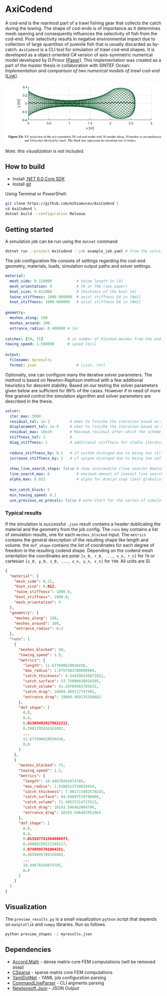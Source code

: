 # AxiCodend
A cod-end is the rearmost part of a trawl fishing gear that
collects the catch during the towing. The shape of cod-ends
is of importance as it determines mesh opening and consequently
influences the selectivity of fish from the cod-end. Poor selectivity results in negative environmental impact due to collection of large quantities of juvenile fish that is usually discarded as by-catch. `AxiCodend` is a CLI tool for simulation of trawl cod-end shapes. It is developed as a object-oriented C# version of axis-symmetric numerical model developed by D.Priour [[Paper](https://www.sciencedirect.com/science/article/abs/pii/S0029801814003709?via%3Dihub)]. This implementation was created as a part of the master thesis in collaboration with SINTEF Ocean: _Implementation and comparison of two numerical models of trawl cod-end_ [[Link](https://projekter.aau.dk/projekter/en/studentthesis/implementation-and-comparison-of-two-numerical-models-for-trawl-codends(7c4900a9-f83e-4f61-818b-2c271252cab1).html)].

![](/docs/codend_example.png)

_Note: this visualization is not included_.

## How to build
- Install [.NET 6.0 Core SDK](https://dotnet.microsoft.com/en-us/download)
- Install [git](https://git-scm.com/book/en/v2/Getting-Started-Installing-Git)

Using Terminal or PowerShell:
```sh
git clone https://github.com/mihsamusev/AxiCodend \
cd AxiCodend \
dotnet build --configuration Release
```

## Getting started
A simulation job can be run using the `dotnet` command

```sh
dotnet run --project AxiCodend --job example_job.yaml # from the solution folder
```

The job configuration file consists of settings regarding the cod-end geometry, materials, loads, simulation output paths and solver settings.

```yaml
material: 
  mesh_side: 0.120000           # twine length in [m]
  mesh_orientation: 0           # T0 or T90 (see paper)
  knot_size: 0.012000           # thickness of the knot [m]
  twine_stiffness: 1000.000000  # axial stiffness EA in [Nm2]
  knot_stiffness: 1000.000000   # axial stiffness EA in [Nm2]

geometry: 
  meshes_along: 100                 
  meshes_around: 100                 
  entrance_radius: 0.400000 # [m]

catches: [50, 75]           # in number of blocked meshes from the end
towing_speed: 1.500000      # speed [m/s]

output: 
  filename: myresults
  format: json                  # [json, txt]
```

Optionally, one can configure many the iterative solver parameters. The method is based on Newton-Raphson method with a few additional heuristics for descent stability. Based on our testing the solver parameters given below are sufficient for 99% of the cases. However if in need of more fine grained control the simulation algorithm and solver parameters are described in the thesis.

```yaml
solver:
  iter_max: 3000
  residual_tol: 1e-3         # when to finishe the iteration based on norm force < 0.001 N
  displacement_tol: 1e-4     # when to finishe the iteration based on norm dispacement < 0.1 mm
  residual_max: 10e20        # Maximum residual after which the scheme is considered divergent
  stiffness_tol: 1           #
  diag_stiffness: 1          # additional stiffness for stable iterations

  reduce_stiffness_by: 0.1   # if system diverged due to being too stiff what to do on restart calculation
  increase_stiffness_by: 2   # if sysyem diverged due to being too soft 

  show_line_search_steps: false # show intermedite (line search) Newton method solver steps
  line_search_max: 6            # maximum amount of inexact line search iterations
  alpha_max: 0.032              # alpha for Armijo step limit globalization method (20% of twine length)

  min_catch_block: 5            
  min_towing_speed: 0.1            
  use_previous_as_precalc: false # warm start for the series of simulations
```


### Typical results
If the simulation is successful `.json` result contains a header dublicating the material and the geometry from the job config. The `runs` key contains a list of simulation results, one for each `meshes_blocked` input. The `metrics` contains the general description of the resulting shape like length and volume. the `dof_shape` contains the list of coordinates for each degree of freedom in the resulting codend shape. Depending on the codend mesh orientation the coordinates are polar `[x_0, r_0, ..., x_n, r_n]` for `T0` or cartesian `[x_0, y_0, z_0, ..., x_n, y_n, z_n]` for `T90`. All units are SI.

```json
{
  "material": {
    "mesh_side": 0.12,
    "knot_size": 0.012,
    "twine_stiffness": 1000.0,
    "knot_stiffness": 1000.0,
    "mesh_orientation": 0
  },
  "geometry": {
    "meshes_along": 100,
    "meshes_around": 100,
    "entrance_radius": 0.4
  },
  "runs": [
    {
      "meshes_blocked": 50,
      "towing_speed": 1.5,
      "metrics": {
        "length": 11.677690629036436,
        "max_radius": 1.8757983780600964,
        "catch_thickness": 4.544390246871821,
        "catch_surface": 53.75000030810305,
        "catch_volume": 41.29709565785832,
        "catch_drag": 10069.469117747492,
        "entrance_drag": 10069.469135350682
      },
      "dof_shape": [
        0.0,
        0.4,
        0.013094020279622212,
        0.3981795816161083,
        ...
        11.677690629036436,
        0.0
      ]
    },
    {
      "meshes_blocked": 75,
      "towing_speed": 1.5,
      "metrics": {
        "length": 10.44678264074785,
        "max_radius": 1.9306513710826414,
        "catch_thickness": 7.081715492570243,
        "catch_surface": 84.84607570796004,
        "catch_volume": 71.40537314715513,
        "catch_drag": 10193.596462004796,
        "entrance_drag": 10193.596482952864
      },
      "dof_shape": [
        0.0,
        0.4,
        0.013197741564606073,
        0.40086159222349127,
        0.0748995701004251,
        0.4050895789350485,
        ...
        10.44678264074785,
        0.0
      ]
    }
  ]
}
```
## Visualization
The `preview_results.py` is a small visualization `python` script that depends on `matplotlib` and `numpy` libraries. Run as follows.

```sh
python preview_shapes -i myresults.json
```


## Dependencies
- [Accord.Math](https://www.nuget.org/packages/Accord.Math/) - dense matrix core FEM computations (will be removed asap)
- [CSparse](https://www.nuget.org/packages/CSparse/) - sparse matrix core FEM computations
- [YamlDotNet](https://www.nuget.org/packages/YamlDotNet/) - YAML job configuration parsing
- [CommandLineParser](https://www.nuget.org/packages/CommandLineParser) - CLI argments parsing
- [Newtonsoft.Json](https://www.nuget.org/packages/Newtonsoft.Json/) - JSON Output